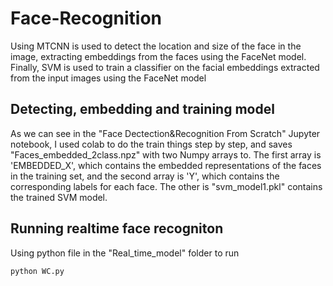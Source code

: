 # Face-Recognition
Using MTCNN is used to detect the location and size of the face in the image, extracting embeddings from the faces using the FaceNet model. Finally, SVM is used to  train a classifier on the facial embeddings extracted from the input images using the FaceNet model

## Detecting, embedding and training model
As we can see in the "Face Dectection&Recognition From Scratch" Jupyter notebook, I used colab to do the train things step by step, and saves "Faces_embedded_2class.npz" with two Numpy arrays to. The first array is 'EMBEDDED_X', which contains the embedded representations of the faces in the training set, and the second array is 'Y', which contains the corresponding labels for each face. The other is "svm_model1.pkl" contains the trained SVM model.

## Running realtime face recogniton
Using python file in the "Real_time_model" folder to run
```bash
python WC.py
```
